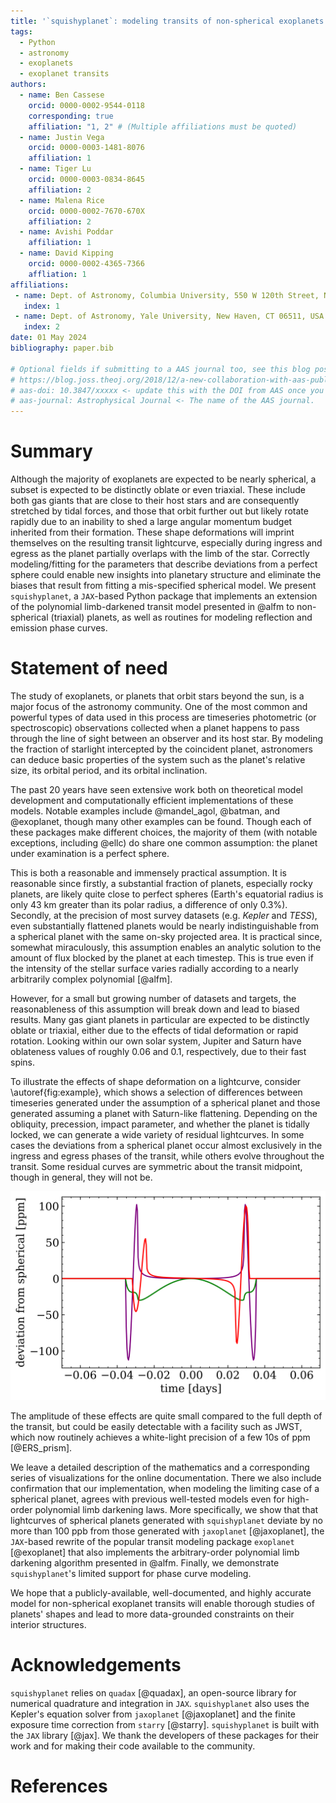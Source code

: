 ```yaml
---
title: '`squishyplanet`: modeling transits of non-spherical exoplanets in JAX'
tags:
  - Python
  - astronomy
  - exoplanets
  - exoplanet transits
authors:
  - name: Ben Cassese
    orcid: 0000-0002-9544-0118
    corresponding: true
    affiliation: "1, 2" # (Multiple affiliations must be quoted)
  - name: Justin Vega
    orcid: 0000-0003-1481-8076
    affiliation: 1
  - name: Tiger Lu
    orcid: 0000-0003-0834-8645
    affiliation: 2
  - name: Malena Rice
    orcid: 0000-0002-7670-670X
    affiliation: 2
  - name: Avishi Poddar
    affiliation: 1
  - name: David Kipping
    orcid: 0000-0002-4365-7366
    affliation: 1
affiliations:
 - name: Dept. of Astronomy, Columbia University, 550 W 120th Street, New York NY 10027, USA
   index: 1
 - name: Dept. of Astronomy, Yale University, New Haven, CT 06511, USA
   index: 2
date: 01 May 2024
bibliography: paper.bib

# Optional fields if submitting to a AAS journal too, see this blog post:
# https://blog.joss.theoj.org/2018/12/a-new-collaboration-with-aas-publishing
# aas-doi: 10.3847/xxxxx <- update this with the DOI from AAS once you know it.
# aas-journal: Astrophysical Journal <- The name of the AAS journal.
---
```


# Summary

Although the majority of exoplanets are expected to be nearly spherical, a subset is expected to be distinctly oblate or even triaxial. These include both gas giants that are close to their host stars and are consequently stretched by tidal forces, and those that orbit further out but likely rotate rapidly due to an inability to shed a large angular momentum budget inherited from their formation. These shape deformations will imprint themselves on the resulting transit lightcurve, especially during ingress and egress as the planet partially overlaps with the limb of the star. Correctly modeling/fitting for the parameters that describe deviations from a perfect sphere could enable new insights into planetary structure and eliminate the biases that result from fitting a mis-specified spherical model. We present `squishyplanet`, a `JAX`-based Python package that implements an extension of the polynomial limb-darkened transit model presented in @alfm to non-spherical (triaxial) planets, as well as routines for modeling reflection and emission phase curves.


# Statement of need

The study of exoplanets, or planets that orbit stars beyond the sun, is a major focus of the astronomy community. One of the most common and powerful types of data used in this process are timeseries photometric (or spectroscopic) observations collected when a planet happens to pass through the line of sight between an observer and its host star. By modeling the fraction of starlight intercepted by the coincident planet, astronomers can deduce basic properties of the system such as the planet's relative size, its orbital period, and its orbital inclination.

The past 20 years have seen extensive work both on theoretical model development and computationally efficient implementations of these models. Notable examples include @mandel_agol, @batman, and @exoplanet, though many other examples can be found. Though each of these packages make different choices, the majority of them (with notable exceptions, including @ellc) do share one common assumption: the planet under examination is a perfect sphere.

This is both a reasonable and immensely practical assumption. It is reasonable since firstly, a substantial fraction of planets, especially rocky planets, are likely quite close to perfect spheres (Earth's equatorial radius is only 43 km greater than its polar radius, a difference of only 0.3%). Secondly, at the precision of most survey datasets (e.g. *Kepler* and *TESS*), even substantially flattened planets would be nearly indistinguishable from a spherical planet with the same on-sky projected area. It is practical since, somewhat miraculously, this assumption enables an analytic solution to the amount of flux blocked by the planet at each timestep. This is true even if the intensity of the stellar surface varies radially according to a nearly arbitrarily complex polynomial [@alfm].

However, for a small but growing number of datasets and targets, the reasonableness of this assumption will break down and lead to biased results. Many gas giant planets in particular are expected to be distinctly oblate or triaxial, either due to the effects of tidal deformation or rapid rotation. Looking within our own solar system, Jupiter and Saturn have oblateness values of roughly 0.06 and 0.1, respectively, due to their fast spins.

To illustrate the effects of shape deformation on a lightcurve, consider \autoref{fig:example}, which shows a selection of differences between timeseries generated under the assumption of a spherical planet and those generated assuming a planet with Saturn-like flattening. Depending on the obliquity, precession, impact parameter, and whether the planet is tidally locked, we can generate a wide variety of residual lightcurves. In some cases the deviations from a spherical planet occur almost exclusively in the ingress and egress phases of the transit, while others evolve throughout the transit. Some residual curves are symmetric about the transit midpoint, though in general, they will not be.

![A sampling differences between spherical and non-spherical planets during their transits. A fuller description of how each of these curves were generated can be found in the [online documentation](https://squishyplanet.readthedocs.io/en/latest/tutorials/create_a_lightcurve.html).\label{fig:example}](deviations.png)

The amplitude of these effects are quite small compared to the full depth of the transit, but could be easily detectable with a facility such as JWST, which now routinely achieves a white-light precision of a few 10s of ppm [@ERS_prism].

We leave a detailed description of the mathematics and a corresponding series of visualizations for the online documentation. There we also include confirmation that our implementation, when modeling the limiting case of a spherical planet, agrees with previous well-tested models even for high-order polynomial limb darkening laws. More specifically, we show that that lightcurves of spherical planets generated with `squishyplanet` deviate by no more than 100 ppb from those generated with  `jaxoplanet` [@jaxoplanet], the `JAX`-based rewrite of the popular transit modeling package `exoplanet` [@exoplanet] that also implements the arbitrary-order polynomial limb darkening algorithm presented in @alfm. Finally, we demonstrate `squishyplanet`'s limited support for phase curve modeling. 

We hope that a publicly-available, well-documented, and highly accurate model for non-spherical exoplanet transits will enable thorough studies of planets' shapes and lead to more data-grounded constraints on their interior structures.

# Acknowledgements

`squishyplanet` relies on `quadax` [@quadax], an open-source library for numerical quadrature and integration in `JAX`. `squishyplanet` also uses the Kepler's equation solver from `jaxoplanet` [@jaxoplanet] and the finite exposure time correction from `starry` [@starry]. `squishyplanet` is built with the `JAX` library [@jax]. We thank the developers of these packages for their work and for making their code available to the community.

# References